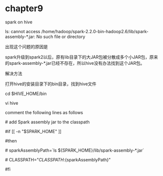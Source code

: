 # chapter9

spark on hive

ls: cannot access /home/hadoop/spark-2.2.0-bin-hadoop2.6/lib/spark-assembly-\*.jar: No such file or directory

出现这个问题的原因是

spark升级到spark2以后，原有lib目录下的大JAR包被分散成多个小JAR包，原来的spark-assembly-\*.jar已经不存在，所以hive没有办法找到这个JAR包。

解决方法

打开hive的安装目录下的bin目录，找到hive文件

cd $HIVE\_HOME/bin

vi hive

comment the following lines as follows

\# add Spark assembly jar to the classpath

\#if \[\[ -n "$SPARK\_HOME" \]\]

\#then

\#  sparkAssemblyPath=\`ls ${SPARK\_HOME}/lib/spark-assembly-\*.jar\`

\#  CLASSPATH="${CLASSPATH}:${sparkAssemblyPath}"

\#fi

